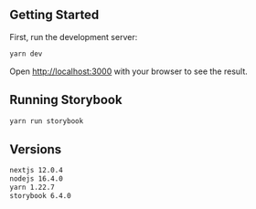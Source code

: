 ## Getting Started

First, run the development server:

```bash
yarn dev
```

Open [http://localhost:3000](http://localhost:3000) with your browser to see the result.

## Running Storybook

```bash
yarn run storybook
```

## Versions

```bash
nextjs 12.0.4
nodejs 16.4.0
yarn 1.22.7
storybook 6.4.0
```
